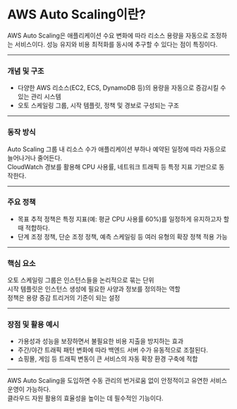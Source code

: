 # AWS Auto Scaling이란?

AWS Auto Scaling은 애플리케이션 수요 변화에 따라 리소스 용량을 자동으로 조정하는 서비스이다. 성능 유지와 비용 최적화를 동시에 추구할 수 있다는 점이 특징이다.

***

### 개념 및 구조

- 다양한 AWS 리소스(EC2, ECS, DynamoDB 등)의 용량을 자동으로 증감시킬 수 있는 관리 시스템  
- 오토 스케일링 그룹, 시작 템플릿, 정책 및 경보로 구성되는 구조

***

### 동작 방식

Auto Scaling 그룹 내 리소스 수가 애플리케이션 부하나 예약된 일정에 따라 자동으로 늘어나거나 줄어든다.  
CloudWatch 경보를 활용해 CPU 사용률, 네트워크 트래픽 등 특정 지표 기반으로 동작한다.

***

### 주요 정책

- 목표 추적 정책은 특정 지표(예: 평균 CPU 사용률 60%)를 일정하게 유지하고자 할 때 적합하다.
- 단계 조정 정책, 단순 조정 정책, 예측 스케일링 등 여러 유형의 확장 정책 적용 가능

***

### 핵심 요소

오토 스케일링 그룹은 인스턴스들을 논리적으로 묶는 단위  
시작 템플릿은 인스턴스 생성에 필요한 사양과 정보를 정의하는 역할  
정책은 용량 증감 트리거의 기준이 되는 설정

***

### 장점 및 활용 예시

- 가용성과 성능을 보장하면서 불필요한 비용 지출을 방지하는 효과
- 주간/야간 트래픽 패턴 변화에 따라 백엔드 서버 수가 유동적으로 조절된다.
- 쇼핑몰, 게임 등 트래픽 변동이 큰 서비스의 자동 확장 환경 구축에 적합

***

AWS Auto Scaling을 도입하면 수동 관리의 번거로움 없이 안정적이고 유연한 서비스 운영이 가능하다.  
클라우드 자원 활용의 효율성을 높이는 데 필수적인 기능이다.
